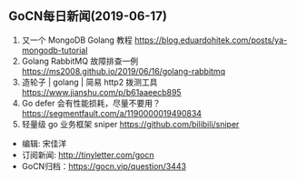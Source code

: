 ## GoCN每日新闻(2019-06-17)

1. 又一个 MongoDB Golang 教程 https://blog.eduardohitek.com/posts/ya-mongodb-tutorial 
2. Golang RabbitMQ 故障排查一例 https://ms2008.github.io/2019/06/16/golang-rabbitmq
3. 造轮子 | golang | 简易 http2 拨测工具 https://www.jianshu.com/p/b61aaeecb895
4. Go defer 会有性能损耗，尽量不要用？ https://segmentfault.com/a/1190000019490834
5. 轻量级 go 业务框架 sniper https://github.com/bilibili/sniper

* 编辑: 宋佳洋
* 订阅新闻: http://tinyletter.com/gocn
* GoCN归档：https://gocn.vip/question/3443

